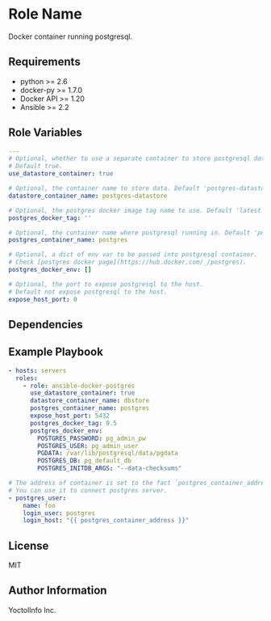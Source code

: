 Role Name
=========

Docker container running postgresql.

Requirements
------------

- python >= 2.6
- docker-py >= 1.7.0
- Docker API >= 1.20
- Ansible >= 2.2

Role Variables
--------------

```yaml
---
# Optional, whether to use a separate container to store postgresql data files.
# Default true.
use_datastore_container: true

# Optional, the container name to store data. Default 'postgres-datastore'.
datastore_container_name: postgres-datastore

# Optional, the postgres docker image tag name to use. Default 'latest'.
postgres_docker_tag: ''

# Optional, the container name where postgresql running in. Default 'postgres'.
postgres_container_name: postgres

# Optional, a dict of env var to be passed into postgresql container.
# Check [postgres docker page](https://hub.docker.com/_/postgres).
postgres_docker_env: []

# Optional, the port to expose postgresql to the host.
# Default not expose postgresql to the host.
expose_host_port: 0
```

Dependencies
------------


Example Playbook
----------------

```yaml
- hosts: servers
  roles:
    - role: ansible-docker-postgres
      use_datastore_container: true
      datastore_container_name: dbstore
      postgres_container_name: postgres
      expose_host_port: 5432
      postgres_docker_tag: 9.5
      postgres_docker_env:
        POSTGRES_PASSWORD: pg_admin_pw
        POSTGRES_USER: pg_admin_user
        PGDATA: /var/lib/postgresql/data/pgdata
        POSTGRES_DB: pg_default_db
        POSTGRES_INITDB_ARGS: "--data-checksums"

# The address of container is set to the fact `postgres_container_address`.
# You can use it to connect postgres server.
- postgres_user:
    name: foo
    login_user: postgres
    login_host: "{{ postgres_container_address }}"
```

License
-------

MIT

Author Information
------------------

YoctolInfo Inc.
